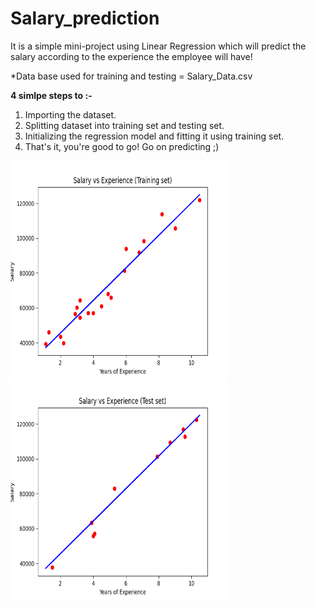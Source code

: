# Salary_prediction
It is a simple mini-project using Linear Regression which will predict the salary according to the experience the employee will have!

*Data base used for training and testing = Salary_Data.csv

<b>4 simlpe steps to :- </b>

1. Importing the dataset.
2. Splitting dataset into training set and testing set.
3. Initializing the regression model and fitting it using training set.
4. That's it, you're good to go! Go on predicting ;)

<img src="Figure_1.png" width="350" height="350"> <br>
<img src="Figure_2.png" width="350" height="350">
